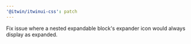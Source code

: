 ```yaml
---
'@itwin/itwinui-css': patch
---
```


Fix issue where a nested expandable block's expander icon would always display as expanded.
